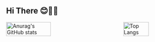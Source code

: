 ## Hi There 😊🌸✨
<div style="display: flex; align-items: center; justify-content: space-between;">
  <!-- GitHub Stats -->
  <img src="https://github-readme-stats.vercel.app/api?username=MALAKBADER00&show_icons=true&title_color=ff6e96&icon_color=79dafa&text_color=f8f8f2&bg_color=282a36&border_color=282a36&rank_icon=github&border_radius=10" alt="Anurag's GitHub stats" style="width: 49%;">

  <!-- Most Used Languages -->
  <img src="https://github-readme-stats.vercel.app/api/top-langs/?username=MALAKBADER00&layout=compact&title_color=ff6e96&icon_color=79dafa&text_color=f8f8f2&bg_color=282a36&border_color=282a36&theme=dracula" alt="Top Langs" style="width: 37%;">
</div>

